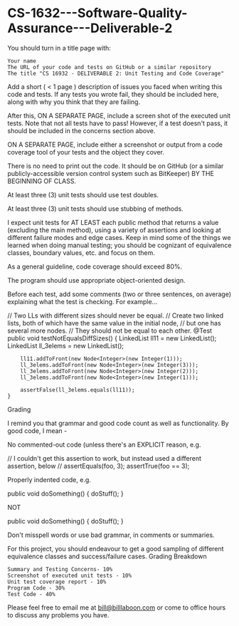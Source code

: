 # CS-1632---Software-Quality-Assurance---Deliverable-2


You should turn in a title page with:

    Your name
    The URL of your code and tests on GitHub or a similar repository
    The title "CS 16932 - DELIVERABLE 2: Unit Testing and Code Coverage"

Add a short ( < 1 page ) description of issues you faced when writing this code and tests. If any tests you wrote fail, they should be included here, along with why you think that they are failing.

After this, ON A SEPARATE PAGE, include a screen shot of the executed unit tests. Note that not all tests have to pass! However, if a test doesn't pass, it should be included in the concerns section above.

ON A SEPARATE PAGE, include either a screenshot or output from a code coverage tool of your tests and the object they cover.

There is no need to print out the code. It should be on GitHub (or a similar publicly-accessible version control system such as BitKeeper) BY THE BEGINNING OF CLASS.

At least three (3) unit tests should use test doubles.

At least three (3) unit tests should use stubbing of methods.

I expect unit tests for AT LEAST each public method that returns a value (excluding the main method), using a variety of assertions and looking at different failure modes and edge cases. Keep in mind some of the things we learned when doing manual testing; you should be cognizant of equivalence classes, boundary values, etc. and focus on them.

As a general guideline, code coverage should exceed 80%.

The program should use appropriate object-oriented design.

Before each test, add some comments (two or three sentences, on average) explaining what the test is checking. For example...

//  Two LLs with different sizes should never be equal.
//  Create two linked lists, both of which have the same value in the initial node,
// but one has several more nodes. 
// They should not be equal to each other.
    @Test
    public void testNotEqualsDiffSizes() {
        LinkedList<Integer> ll11 = new LinkedList<Integer>();
        LinkedList<Integer> ll_3elems = new LinkedList<Integer>();

        ll11.addToFront(new Node<Integer>(new Integer(1)));
        ll_3elems.addToFront(new Node<Integer>(new Integer(3)));
        ll_3elems.addToFront(new Node<Integer>(new Integer(2)));
        ll_3elems.addToFront(new Node<Integer>(new Integer(1)));

        assertFalse(ll_3elems.equals(ll11));
    }

Grading

I remind you that grammar and good code count as well as functionality. By good code, I mean -

No commented-out code (unless there's an EXPLICIT reason, e.g.

// I couldn't get this assertion to work, but instead used a different assertion, below
// assertEquals(foo, 3);
assertTrue(foo == 3);

Properly indented code, e.g.

public void doSomething() {
    doStuff();
}

NOT

public
  void
                     doSomething()
{ doStuff(); }

Don't misspell words or use bad grammar, in comments or summaries.

For this project, you should endeavour to get a good sampling of different equivalence classes and success/failure cases.
Grading Breakdown

    Summary and Testing Concerns- 10%
    Screenshot of executed unit tests - 10%
    Unit test coverage report - 10%
    Program Code - 30%
    Test Code - 40%

Please feel free to email me at bill@billlaboon.com or come to office hours to discuss any problems you have. 
